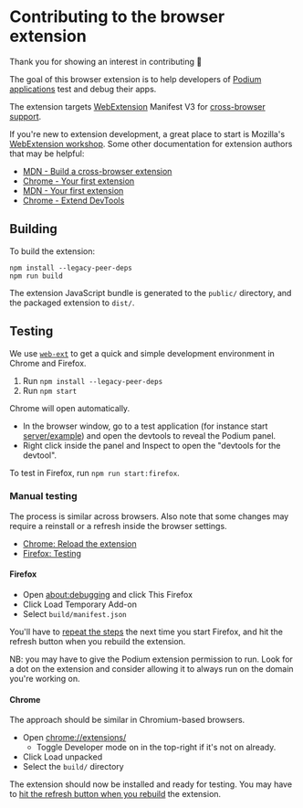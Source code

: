 # Contributing to the browser extension

Thank you for showing an interest in contributing 💜

The goal of this browser extension is to help developers of [Podium applications](https://podium-lib.io/) test and debug their apps.

The extension targets [WebExtension](https://developer.mozilla.org/en-US/docs/Mozilla/Add-ons/WebExtensions) Manifest V3 for [cross-browser support](https://developer.mozilla.org/en-US/docs/Mozilla/Add-ons/WebExtensions/Build_a_cross_browser_extension).

If you're new to extension development, a great place to start is Mozilla's [WebExtension workshop](https://extensionworkshop.com/). Some other documentation for extension authors that may be helpful:

- [MDN - Build a cross-browser extension](https://developer.mozilla.org/en-US/docs/Mozilla/Add-ons/WebExtensions/Build_a_cross_browser_extension)
- [Chrome - Your first extension](https://developer.chrome.com/docs/extensions/get-started/tutorial/hello-world)
- [MDN - Your first extension](https://developer.mozilla.org/en-US/docs/Mozilla/Add-ons/WebExtensions/Your_first_WebExtension)
- [Chrome - Extend DevTools](https://developer.chrome.com/docs/extensions/how-to/devtools/extend-devtools)

## Building

To build the extension:

```
npm install --legacy-peer-deps
npm run build
```

The extension JavaScript bundle is generated to the `public/` directory, and the packaged extension to `dist/`.

## Testing

We use [`web-ext`](https://extensionworkshop.com/documentation/develop/getting-started-with-web-ext/) to get a quick and simple development environment in Chrome and Firefox.

1. Run `npm install --legacy-peer-deps`
2. Run `npm start`

Chrome will open automatically.

- In the browser window, go to a test application (for instance start [server/example](../server/example/)) and open the devtools to reveal the Podium panel.
- Right click inside the panel and Inspect to open the "devtools for the devtool".

To test in Firefox, run `npm run start:firefox`.

### Manual testing

The process is similar across browsers. Also note that some changes may require a reinstall or a refresh inside the browser settings.

- [Chrome: Reload the extension](https://developer.chrome.com/docs/extensions/get-started/tutorial/hello-world#reload)
- [Firefox: Testing](https://developer.mozilla.org/en-US/docs/Mozilla/Add-ons/WebExtensions/Your_first_WebExtension#testing)

#### Firefox

- Open [about:debugging](about:debugging#/runtime/this-firefox) and click This Firefox
- Click Load Temporary Add-on
- Select `build/manifest.json`

You'll have to [repeat the steps](https://developer.mozilla.org/en-US/docs/Mozilla/Add-ons/WebExtensions/Your_first_WebExtension#installing) the next time you start Firefox, and hit the refresh button when you rebuild the extension.

NB: you may have to give the Podium extension permission to run. Look for a dot on the extension and consider allowing it to always run on the domain you're working on.

#### Chrome

The approach should be similar in Chromium-based browsers.

- Open [chrome://extensions/](chrome://extensions/)
  - Toggle Developer mode on in the top-right if it's not on already.
- Click Load unpacked
- Select the `build/` directory

The extension should now be installed and ready for testing. You may have to [hit the refresh button when you rebuild](https://developer.chrome.com/docs/extensions/get-started/tutorial/hello-world#reload) the extension.
